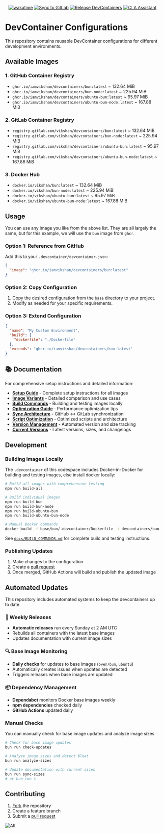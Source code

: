 <div align="center">

[![wakatime](https://wakatime.com/badge/github/iamvikshan/devcontainers.svg)](https://wakatime.com/badge/github/iamvikshan/devcontainers)
[![Sync to GitLab](https://github.com/iamvikshan/devcontainers/actions/workflows/sync.yml/badge.svg)](https://github.com/iamvikshan/devcontainers/actions/workflows/sync.yml)
[![Release DevContainers](https://github.com/iamvikshan/devcontainers/actions/workflows/releases.yml/badge.svg)](https://github.com/iamvikshan/devcontainers/actions/workflows/releases.yml)
[![CLA Assistant](https://github.com/iamvikshan/devcontainers/actions/workflows/cla.yml/badge.svg)](https://github.com/iamvikshan/devcontainers/actions/workflows/cla.yml)

</div>

# DevContainer Configurations

This repository contains reusable DevContainer configurations for different development
environments.

## Available Images

### 1. GitHub Container Registry

- `ghcr.io/iamvikshan/devcontainers/bun:latest` ~ 132.64 MiB
- `ghcr.io/iamvikshan/devcontainers/bun-node:latest` ~ 225.94 MiB
- `ghcr.io/iamvikshan/devcontainers/ubuntu-bun:latest` ~ 95.97 MiB
- `ghcr.io/iamvikshan/devcontainers/ubuntu-bun-node:latest` ~ 167.88 MiB

### 2. GitLab Container Registry

- `registry.gitlab.com/vikshan/devcontainers/bun:latest` ~ 132.64 MiB
- `registry.gitlab.com/vikshan/devcontainers/bun-node:latest` ~ 225.94 MiB
- `registry.gitlab.com/vikshan/devcontainers/ubuntu-bun:latest` ~ 95.97 MiB
- `registry.gitlab.com/vikshan/devcontainers/ubuntu-bun-node:latest` ~ 167.88 MiB

### 3. Docker Hub

- `docker.io/vikshan/bun:latest` ~ 132.64 MiB
- `docker.io/vikshan/bun-node:latest` ~ 225.94 MiB
- `docker.io/vikshan/ubuntu-bun:latest` ~ 95.97 MiB
- `docker.io/vikshan/ubuntu-bun-node:latest` ~ 167.88 MiB

## Usage

You can use any image you like from the above list. They are all largely the same, but for this
example, we will use the `bun` image from `ghcr`.

### Option 1: Reference from GitHub

Add this to your `.devcontainer/devcontainer.json`:

```json
{
  "image": "ghcr.io/iamvikshan/devcontainers/bun:latest"
}
```

### Option 2: Copy Configuration

1. Copy the desired configuration from the [`base`](./base/) directory to your project.
2. Modify as needed for your specific requirements.

### Option 3: Extend Configuration

```json
{
  "name": "My Custom Environment",
  "build": {
    "dockerfile": "./Dockerfile"
  },
  "extends": "ghcr.io/iamvikshan/devcontainers/bun:latest"
}
```

## 📚 Documentation

For comprehensive setup instructions and detailed information:

- **[Setup Guide](docs/SETUP.md)** - Complete setup instructions for all images
- **[Image Variants](docs/IMAGE_VARIANTS.md)** - Detailed comparison and use cases
- **[Build Commands](docs/BUILD_COMMANDS.md)** - Building and testing images locally
- **[Optimization Guide](docs/OPTIMIZATION_GUIDE.md)** - Performance optimization tips
- **[Sync Architecture](docs/SYNC_ARCHITECTURE.md)** - GitHub ↔ GitLab synchronization
- **[Script Optimization](docs/SCRIPT_OPTIMIZATION.md)** - Optimized scripts and architecture
- **[Version Management](docs/VERSION_MANAGEMENT.md)** - Automated version and size tracking
- **[Current Versions](versions.json)** - Latest versions, sizes, and changelogs

## Development

### Building Images Locally

The `.devcontainer` of this codespace includes Docker-in-Docker for building and testing images,
else install docker locally:

```bash
# Build all images with comprehensive testing
npm run build-all

# Build individual images
npm run build-bun
npm run build-bun-node
npm run build-ubuntu-bun
npm run build-ubuntu-bun-node

# Manual Docker commands
docker build -f base/bun/.devcontainer/Dockerfile -t devcontainers/bun:test base/bun/.devcontainer
```

See [`docs/BUILD_COMMANDS.md`](docs/BUILD_COMMANDS.md) for complete build and testing instructions.

### Publishing Updates

1. Make changes to the configuration
2. Create a [pull request](https://gitlab.com/vikshan/devcontainers/-/merge_requests/new)
3. Once merged, GitHub Actions will build and publish the updated image

## Automated Updates

This repository includes automated systems to keep the devcontainers up to date:

### 🔄 Weekly Releases

- **Automatic releases** run every Sunday at 2 AM UTC
- Rebuilds all containers with the latest base images
- Updates documentation with current image sizes

### 🔍 Base Image Monitoring

- **Daily checks** for updates to base images (`oven/bun`, `ubuntu`)
- Automatically creates issues when updates are detected
- Triggers releases when base images are updated

### 📦 Dependency Management

- **Dependabot** monitors Docker base images weekly
- **npm dependencies** checked daily
- **GitHub Actions** updated daily

### Manual Checks

You can manually check for base image updates and analyze image sizes:

```bash
# Check for base image updates
bun run check-updates

# Analyze image sizes and detect bloat
bun run analyze-sizes

# Update documentation with current sizes
bun run sync-sizes
# or bun run s
```

## Contributing

1. [Fork](https://gitlab.com/vikshan/devcontainers/-/forks/new) the repository
2. Create a feature branch
3. Submit a [pull request](https://gitlab.com/vikshan/devcontainers/-/merge_requests/new)

![Alt](https://repobeats.axiom.co/api/embed/4c4567be5d5226fd9349cc999f54ee8500605621.svg 'Repobeats analytics image')
